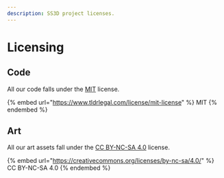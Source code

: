 ```yaml
---
description: SS3D project licenses.
---
```


# Licensing

## Code

All our code falls under the [MIT](https://www.tldrlegal.com/license/mit-license) license.

{% embed url="https://www.tldrlegal.com/license/mit-license" %}
MIT
{% endembed %}

## Art

All our art assets fall under the [CC BY-NC-SA 4.0](https://creativecommons.org/licenses/by-nc-sa/4.0/) license.

{% embed url="https://creativecommons.org/licenses/by-nc-sa/4.0/" %}
CC BY-NC-SA 4.0
{% endembed %}
